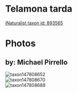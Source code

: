 
Telamona tarda
==============
  
[iNaturalist taxon id: 893565](https://www.inaturalist.org/taxa/893565)
# Photos

## by: Michael Pirrello
  
![taxon147808652](https://inaturalist-open-data.s3.amazonaws.com/photos/158364671/medium.jpg)  
![taxon147808670](https://inaturalist-open-data.s3.amazonaws.com/photos/158364696/medium.jpg)  
![taxon147808688](https://inaturalist-open-data.s3.amazonaws.com/photos/158364714/medium.jpg)